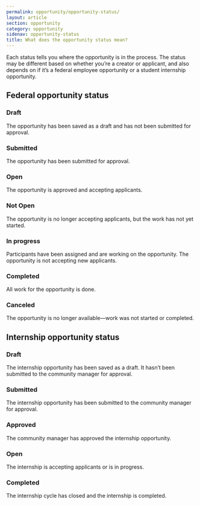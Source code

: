 ```yaml
---
permalink: opportunity/opportunity-status/
layout: article
section: opportunity
category: opportunity
sidenav: opportunity-status
title: What does the opportunity status mean?
---
```

Each status tells you where the opportunity is in the process. The status may be different based on whether you’re a creator or applicant, and also depends on if it’s a federal employee opportunity or a student internship opportunity. 

## Federal opportunity status
### Draft
The opportunity has been saved as a draft and has not been submitted for approval. 

### Submitted
The opportunity has been submitted for approval.

### Open
The opportunity is approved and accepting applicants.

### Not Open
The opportunity is no longer accepting applicants, but the work has not yet started.

### In progress
Participants have been assigned and are working on the opportunity. The opportunity is not accepting new applicants.

### Completed
All work for the opportunity is done.

### Canceled
The opportunity is no longer available—work was not started or completed.

## Internship opportunity status 

### Draft
The internship opportunity has been saved as a draft. It hasn’t been submitted to the community manager for approval.

### Submitted
The internship opportunity has been submitted to the community manager for approval.

### Approved
The community manager has approved the internship opportunity.

### Open
The internship is accepting applicants or is in progress. 

### Completed
The internship cycle has closed and the internship is completed.

